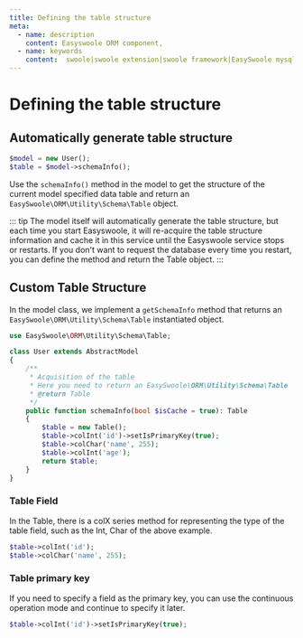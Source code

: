 ```yaml
---
title: Defining the table structure
meta:
  - name: description
    content: Easyswoole ORM component,
  - name: keywords
    content:  swoole|swoole extension|swoole framework|EasySwoole mysql ORM|EasySwoole ORM|Swoole mysqli coroutine client|swoole ORM|Defining the table structure
---
```



# Defining the table structure

## Automatically generate table structure
```php
$model = new User();
$table = $model->schemaInfo();
```
Use the `schemaInfo()` method in the model to get the structure of the current model specified data table and return an `EasySwoole\ORM\Utility\Schema\Table` object.

::: tip
The model itself will automatically generate the table structure, but each time you start Easyswoole, it will re-acquire the table structure information and cache it in this service until the Easyswoole service stops or restarts.
If you don't want to request the database every time you restart, you can define the method and return the Table object.
:::

## Custom Table Structure

In the model class, we implement a `getSchemaInfo` method that returns an `EasySwoole\ORM\Utility\Schema\Table` instantiated object.

```php
use EasySwoole\ORM\Utility\Schema\Table;

class User extends AbstractModel
{
    /**
     * Acquisition of the table
     * Here you need to return an EasySwoole\ORM\Utility\Schema\Table
     * @return Table
     */
    public function schemaInfo(bool $isCache = true): Table
    {
        $table = new Table();
        $table->colInt('id')->setIsPrimaryKey(true);
        $table->colChar('name', 255);
        $table->colInt('age');
        return $table;
    }
}

```
### Table Field

In the Table, there is a colX series method for representing the type of the table field, such as the Int, Char of the above example.

```php
$table->colInt('id');
$table->colChar('name', 255);
```

### Table primary key

If you need to specify a field as the primary key, you can use the continuous operation mode and continue to specify it later.

```php
$table->colInt('id')->setIsPrimaryKey(true);
```

